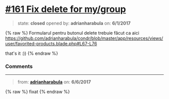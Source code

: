 # [\#161 Fix delete for my/group](https://github.com/adrianharabula/condr/issues/161)

> state: **closed** opened by: **adrianharabula** on: **6/1/2017**

{% raw %}
Formularul pentru butonul delete trebuie făcut ca aici https://github.com/adrianharabula/condr/blob/master/app/resources/views/user/favorited-products.blade.php#L67-L76

that's it :))
{% endraw %}


### Comments

---
> from: [**adrianharabula**](https://github.com/adrianharabula/condr/issues/161#issuecomment-306454348) on: **6/6/2017**

{% raw %}
fixat
{% endraw %}

